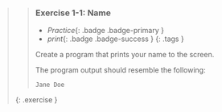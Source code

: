 >>### Exercise 1-1: Name
>>
>> - *Practice*{: .badge .badge-primary }
>> - *print*{: .badge .badge-success }
>>{: .tags }
>>
>>Create a program that prints your name to the screen.
>>
>>The program output should resemble the following:
>>
>>```output
>>Jane Doe
>>```
>>
>{: .exercise }